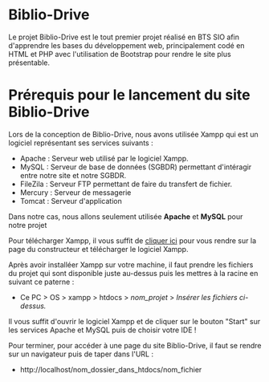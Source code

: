 # Biblio-Drive
Le projet Biblio-Drive est le tout premier projet réalisé en BTS SIO afin d'apprendre les bases du développement web, principalement codé en HTML et PHP avec l'utilisation de Bootstrap pour rendre le site plus présentable.

# Prérequis pour le lancement du site Biblio-Drive
Lors de la conception de Biblio-Drive, nous avons utilisée Xampp qui est un logiciel représentant ses services suivants :
<ul>
  <li>Apache : Serveur web utilisé par le logiciel Xampp.</li>
  <li>MySQL : Serveur de base de données (SGBDR) permettant d'intéragir entre notre site et notre SGBDR.</li>
  <li>FileZila : Serveur FTP permettant de faire du transfert de fichier.</li>
  <li>Mercury : Serveur de messagerie</li>
  <li>Tomcat : Serveur d'application</li>
 </ul>
 
 Dans notre cas, nous allons seulement utilisée <B>Apache</B> et <B>MySQL</B> pour notre projet
 
 Pour télécharger Xampp, il vous suffit de 
 <a href="https://www.apachefriends.org/fr/index.html">cliquer ici</a> pour vous rendre sur la page du constructeur et télécharger le logiciel Xampp.
 
Après avoir installéer Xampp sur votre machine, il faut prendre les fichiers du projet qui sont disponible juste au-dessus puis les mettres à la racine en suivant ce paterne :
<ul>
  <li> Ce PC > OS > xampp > htdocs > <I>nom_projet</I> > <I>Insérer les fichiers ci-dessus.</I>
</ul>

Il vous suffit d'ouvrir le logiciel Xampp et de cliquer sur le bouton "Start" sur les services Apache et MySQL puis de choisir votre IDE !

Pour terminer, pour accéder à une page du site Biblio-Drive, il faut se rendre sur un navigateur puis de taper dans l'URL :
<ul>
  <li>http://localhost/nom_dossier_dans_htdocs/nom_fichier</li>
</ul>
